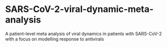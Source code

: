 # SARS-CoV-2-viral-dynamic-meta-analysis
A patient-level meta analysis of viral dynamics in patients with SARS-CoV-2 with a focus on modelling response to antivirals  
